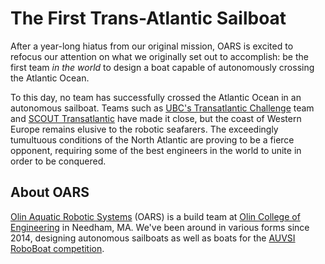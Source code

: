 # The First Trans-Atlantic Sailboat

After a year-long hiatus from our original mission, OARS is excited to refocus our attention on what we originally set
out to accomplish: be the first team *in the world* to design a boat capable of autonomously crossing the Atlantic Ocean.

To this day, no team has successfully crossed the Atlantic Ocean in an autonomous sailboat. Teams such as 
[UBC's Transatlantic Challenge](http://ubctransat.com/) team and [SCOUT Transatlantic](http://gotransat.com/) have made
it close, but the coast of Western Europe remains elusive to the robotic seafarers. The exceedingly tumultuous 
conditions of the North Atlantic are proving to be a fierce opponent, requiring some of the best engineers in the world
to unite in order to be conquered.

## About OARS
[Olin Aquatic Robotic Systems](https://www.olinaquabots.com/) (OARS) is a build team at [Olin College of Engineering](http://www.olin.edu/)
in Needham, MA. We've been around in various forms since 2014, designing autonomous sailboats as well as boats for the
[AUVSI RoboBoat competition](http://www.robonation.org/competition/roboboat).